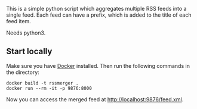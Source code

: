 This is a simple python script which aggregates multiple RSS feeds into a single feed. Each feed can have a prefix,
which is added to the title of each feed item.

Needs python3.

Start locally
-------------

Make sure you have [Docker][0] installed. Then run the following commands in the directory:

    docker build -t rssmerger .
    docker run --rm -it -p 9876:8000

Now you can access the merged feed at [http://localhost:9876/feed.xml][1].

[0]: https://www.docker.com/
[1]: http://localhost:9876/feed.xml
